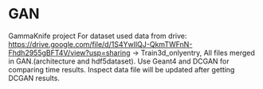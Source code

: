 # GAN
GammaKnife project 
For dataset used data from drive: https://drive.google.com/file/d/1S4YwIlQJ-QkmTWFnN-Fhdh2955gBFT4V/view?usp=sharing -> Train3d_onlyentry,  All files merged in GAN.(architecture and hdf5dataset).
Use Geant4 and DCGAN for comparing time results. 
Inspect data file will be updated after getting DCGAN results.
